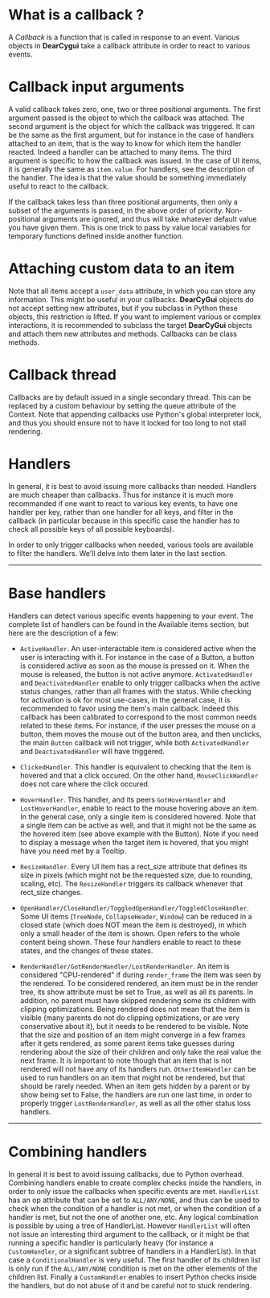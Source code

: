 # What is a callback ?

A *Callback* is a function that is called in response to an event.
Various objects in **DearCygui** take a callback attribute in order to
react to various events.

# Callback input arguments

A valid callback takes zero, one, two or three positional arguments.
The first argument passed is the object to which the callback was attached.
The second argument is the object for which the callback was triggered.
It can be the same as the first argument, but for instance in the case
of handlers attached to an item, that is the way to know for which item
the handler reacted. Indeed a handler can be attached to many items.
The third argument is specific to how the callback was issued. In the
case of UI items, it is generally the same as `item.value`. For handlers,
see the description of the handler. The idea is that the value should
be something immediately useful to react to the callback.

If the callback takes less than three positional arguments, then
only a subset of the arguments is passed, in the above order of priority.
Non-positional arguments are ignored, and thus will take whatever default
value you have given them. This is one trick to pass by value local
variables for temporary functions defined inside another function.

# Attaching custom data to an item

Note that all items accept a `user_data` attribute, in which you can store
any information. This might be useful in your callbacks.
**DearCyGui** objects do not accept setting new attributes, but if you subclass
in Python these objects, this restriction is lifted. If you want to implement
various or complex interactions, it is recommended to subclass the target
**DearCyGui** objects and attach them new attributes and methods. Callbacks
can be class methods.

# Callback thread

Callbacks are by default issued in a single secondary thread. This can be
replaced by a custom behaviour by setting the queue attribute of the Context.
Note that appending callbacks use Python's global interpreter lock, and thus
you should ensure not to have it locked for too long to not stall rendering.

# Handlers

In general, it is best to avoid issuing more callbacks than needed. Handlers
are much cheaper than callbacks. Thus for instance it is much more recommanded
if one want to react to various key events, to have one handler per key, rather
than one handler for all keys, and filter in the callback (in particular
because in this specific case the handler has to check all possible keys of
all possible keyboards).

In order to only trigger callbacks when needed, various tools are available
to filter the handlers. We'll delve into them later in the last section.

---

# Base handlers

Handlers can detect various specific events happening to your event.
The complete list of handlers can be found in the Available items section,
but here are the description of a few:

- `ActiveHandler`. An user-interactable item is considered active when the
user is interacting with it. For instance in the case of a Button,
a button is considered active as soon as the mouse is pressed on it.
When the mouse is released, the button is not active anymore.
`ActivatedHandler` and `DeactivatedHandler` enable to only trigger callbacks
when the active status changes, rather than all frames with the status.
While checking for activation is ok for most use-cases, in the general
case, it is recommended to favor using the item's main callback. Indeed
this callback has been calibrated to correspond to the most common needs
related to these items. For instance, if the user presses the mouse on a
button, them moves the mouse out of the button area, and then unclicks,
the main `Button` callback will not trigger, while both `ActivatedHandler`
and `DeactivatedHandler` will have triggered.

- `ClickedHandler`. This handler is equivalent to checking that the item
is hovered and that a click occured. On the other hand, `MouseClickHandler`
does not care where the click occured.

- `HoverHandler`. This handler, and its peers `GotHoverHandler` and `LostHoverHandler`,
enable to react to the mouse hovering above an item. In the general case,
only a single item is considered hovered. Note that a single item
can be active as well, and that it might not be the same as the hovered
item (see above example with the Button).
Note if you need to display a message when the target item is hovered,
that you might have you need met by a Tooltip.

- `ResizeHandler`. Every UI item has a rect_size attribute that defines
its size in pixels (which might not be the requested size, due to
rounding, scaling, etc). The `ResizeHandler` triggers its callback
whenever that rect_size changes.

- `OpenHandler/CloseHandler/ToggledOpenHandler/ToggledCloseHandler`. 
Some UI items (`TreeNode`, `CollapseHeader`, `Window`) can be reduced
in a closed state (which does NOT mean the item is destroyed), in
which only a small header of the item is shown. Open refers to
the whole content being shown. These four handlers enable to react
to these states, and the changes of these states.

- `RenderHandler/GotRenderHandler/LostRenderHandler`. An item is considered
"CPU-rendered" if during `render_frame` the item was seen by the rendered.
To be considered rendered, an item must be in the render tree, its
show attribute must be set to True, as well as all its parents. In
addition, no parent must have skipped rendering some its children
with clipping optimizations. Being rendered does not mean that
the item is visible (many parents do not do clipping optimizations,
or are very conservative about it), but it needs to be rendered
to be visible.
Note that the size and position of an item might converge in a few frames
after it gets rendered, as some parent items take guesses during rendering
about the size of their children and only take the real value the next frame.
It is important to note though that an item that is not rendered will not
have any of its handlers run. `OtherItemHandler` can be used to run handlers
on an item that might not be rendered, but that should be rarely needed.
When an item gets hidden by a parent or by show being set to False, the handlers
are run one last time, in order to properly trigger `LostRenderHandler`, as well
as all the other status loss handlers.

---

# Combining handlers
In general it is best to avoid issuing callbacks, due to Python overhead. 
Combining handlers enable to create complex checks inside the handlers, in 
order to only issue the callbacks when specific events are met. 
`HandlerList` has an op attribute that can be set to `ALL/ANY/NONE`, and thus 
can be used to check when the condition of a handler is not met, or when 
the condition of a handler is met, but not the one of another one, etc. 
Any logical combination is possible by using a tree of HandlerList. 
However `HandlerList` will often not issue an interesting third argument 
to the callback, or it might be that running a specific handler is 
particularly heavy (for instance a `CustomHandler`, or a significant 
subtree of handlers in a HandlerList). In that case a `ConditionalHandler` 
is very useful. The first handler of its children list is only run if the 
`ALL/ANY/NONE` condition is met on the other elements of the children list. 
Finally a `CustomHandler` enables to insert Python checks inside the handlers, 
but do not abuse of it and be careful not to stuck rendering.